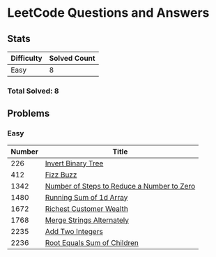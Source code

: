 # LeetCode Questions and Answers

## Stats

| Difficulty | Solved Count |
| --- | --- |
| Easy | 8 |

### Total Solved: 8

## Problems

### Easy

| Number | Title |
| --- | --- |
| 226 | [Invert Binary Tree](./0226-invert-binary-tree) |
| 412 | [Fizz Buzz](./0412-fizz-buzz) |
| 1342 | [Number of Steps to Reduce a Number to Zero](./1342-number-of-steps-to-reduce-a-number-to-zero) |
| 1480 | [Running Sum of 1d Array](./1480-running-sum-of-1d-array) |
| 1672 | [Richest Customer Wealth](./1672-richest-customer-wealth) |
| 1768 | [Merge Strings Alternately](./1768-merge-strings-alternately) |
| 2235 | [Add Two Integers](./2235-add-two-integers) |
| 2236 | [Root Equals Sum of Children](./2236-root-equals-sum-of-children) |

